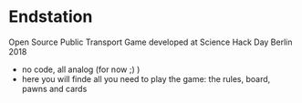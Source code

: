 # Endstation
Open Source Public Transport Game developed at Science Hack Day Berlin 2018 
- no code, all analog (for now ;) )
- here you will finde all you need to play the game: the rules, board, pawns and cards
